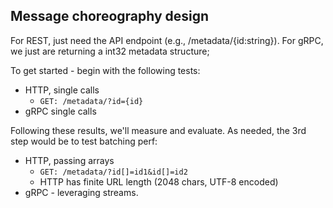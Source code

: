 ## Message choreography design

For REST, just need the API endpoint (e.g., /metadata/{id:string}). For gRPC, we just are returning a int32 metadata structure;

To get started - begin with the following tests:
* HTTP, single calls
    * `GET: /metadata/?id={id}`
* gRPC single calls

Following these results, we'll measure and evaluate. As needed, the 3rd step would be to test batching perf:
* HTTP, passing arrays
    * `GET: /metadata/?id[]=id1&id[]=id2`
    * HTTP has finite URL length (2048 chars, UTF-8 encoded)
* gRPC - leveraging streams.